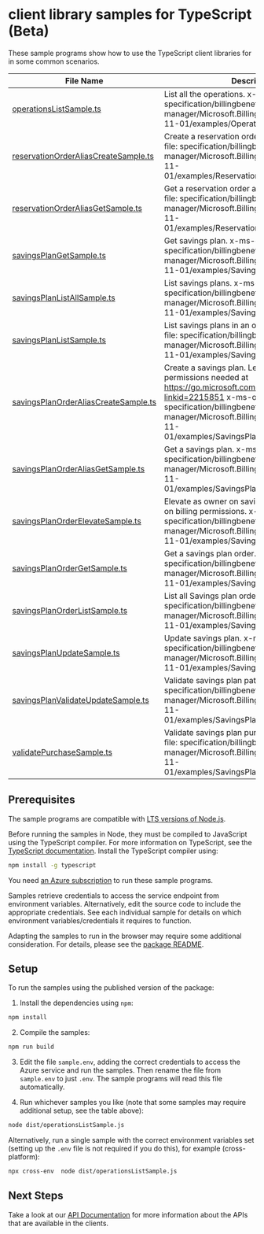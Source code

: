 # client library samples for TypeScript (Beta)

These sample programs show how to use the TypeScript client libraries for in some common scenarios.

| **File Name**                                                             | **Description**                                                                                                                                                                                                                                                        |
| ------------------------------------------------------------------------- | ---------------------------------------------------------------------------------------------------------------------------------------------------------------------------------------------------------------------------------------------------------------------- |
| [operationsListSample.ts][operationslistsample]                           | List all the operations. x-ms-original-file: specification/billingbenefits/resource-manager/Microsoft.BillingBenefits/stable/2022-11-01/examples/OperationsGet.json                                                                                                    |
| [reservationOrderAliasCreateSample.ts][reservationorderaliascreatesample] | Create a reservation order alias. x-ms-original-file: specification/billingbenefits/resource-manager/Microsoft.BillingBenefits/stable/2022-11-01/examples/ReservationOrderAliasCreate.json                                                                             |
| [reservationOrderAliasGetSample.ts][reservationorderaliasgetsample]       | Get a reservation order alias. x-ms-original-file: specification/billingbenefits/resource-manager/Microsoft.BillingBenefits/stable/2022-11-01/examples/ReservationOrderAliasGet.json                                                                                   |
| [savingsPlanGetSample.ts][savingsplangetsample]                           | Get savings plan. x-ms-original-file: specification/billingbenefits/resource-manager/Microsoft.BillingBenefits/stable/2022-11-01/examples/SavingsPlanItemGet.json                                                                                                      |
| [savingsPlanListAllSample.ts][savingsplanlistallsample]                   | List savings plans. x-ms-original-file: specification/billingbenefits/resource-manager/Microsoft.BillingBenefits/stable/2022-11-01/examples/SavingsPlansList.json                                                                                                      |
| [savingsPlanListSample.ts][savingsplanlistsample]                         | List savings plans in an order. x-ms-original-file: specification/billingbenefits/resource-manager/Microsoft.BillingBenefits/stable/2022-11-01/examples/SavingsPlansInOrderList.json                                                                                   |
| [savingsPlanOrderAliasCreateSample.ts][savingsplanorderaliascreatesample] | Create a savings plan. Learn more about permissions needed at https://go.microsoft.com/fwlink/?linkid=2215851 x-ms-original-file: specification/billingbenefits/resource-manager/Microsoft.BillingBenefits/stable/2022-11-01/examples/SavingsPlanOrderAliasCreate.json |
| [savingsPlanOrderAliasGetSample.ts][savingsplanorderaliasgetsample]       | Get a savings plan. x-ms-original-file: specification/billingbenefits/resource-manager/Microsoft.BillingBenefits/stable/2022-11-01/examples/SavingsPlanOrderAliasGet.json                                                                                              |
| [savingsPlanOrderElevateSample.ts][savingsplanorderelevatesample]         | Elevate as owner on savings plan order based on billing permissions. x-ms-original-file: specification/billingbenefits/resource-manager/Microsoft.BillingBenefits/stable/2022-11-01/examples/SavingsPlanOrderElevate.json                                              |
| [savingsPlanOrderGetSample.ts][savingsplanordergetsample]                 | Get a savings plan order. x-ms-original-file: specification/billingbenefits/resource-manager/Microsoft.BillingBenefits/stable/2022-11-01/examples/SavingsPlanOrderGet.json                                                                                             |
| [savingsPlanOrderListSample.ts][savingsplanorderlistsample]               | List all Savings plan orders. x-ms-original-file: specification/billingbenefits/resource-manager/Microsoft.BillingBenefits/stable/2022-11-01/examples/SavingsPlanOrderList.json                                                                                        |
| [savingsPlanUpdateSample.ts][savingsplanupdatesample]                     | Update savings plan. x-ms-original-file: specification/billingbenefits/resource-manager/Microsoft.BillingBenefits/stable/2022-11-01/examples/SavingsPlanUpdate.json                                                                                                    |
| [savingsPlanValidateUpdateSample.ts][savingsplanvalidateupdatesample]     | Validate savings plan patch. x-ms-original-file: specification/billingbenefits/resource-manager/Microsoft.BillingBenefits/stable/2022-11-01/examples/SavingsPlanValidateUpdate.json                                                                                    |
| [validatePurchaseSample.ts][validatepurchasesample]                       | Validate savings plan purchase. x-ms-original-file: specification/billingbenefits/resource-manager/Microsoft.BillingBenefits/stable/2022-11-01/examples/SavingsPlanValidatePurchase.json                                                                               |

## Prerequisites

The sample programs are compatible with [LTS versions of Node.js](https://github.com/nodejs/release#release-schedule).

Before running the samples in Node, they must be compiled to JavaScript using the TypeScript compiler. For more information on TypeScript, see the [TypeScript documentation][typescript]. Install the TypeScript compiler using:

```bash
npm install -g typescript
```

You need [an Azure subscription][freesub] to run these sample programs.

Samples retrieve credentials to access the service endpoint from environment variables. Alternatively, edit the source code to include the appropriate credentials. See each individual sample for details on which environment variables/credentials it requires to function.

Adapting the samples to run in the browser may require some additional consideration. For details, please see the [package README][package].

## Setup

To run the samples using the published version of the package:

1. Install the dependencies using `npm`:

```bash
npm install
```

2. Compile the samples:

```bash
npm run build
```

3. Edit the file `sample.env`, adding the correct credentials to access the Azure service and run the samples. Then rename the file from `sample.env` to just `.env`. The sample programs will read this file automatically.

4. Run whichever samples you like (note that some samples may require additional setup, see the table above):

```bash
node dist/operationsListSample.js
```

Alternatively, run a single sample with the correct environment variables set (setting up the `.env` file is not required if you do this), for example (cross-platform):

```bash
npx cross-env  node dist/operationsListSample.js
```

## Next Steps

Take a look at our [API Documentation][apiref] for more information about the APIs that are available in the clients.

[operationslistsample]: https://github.com/Azure/azure-sdk-for-js/blob/main/sdk/billingbenefits/arm-billingbenefits/samples/v1-beta/typescript/src/operationsListSample.ts
[reservationorderaliascreatesample]: https://github.com/Azure/azure-sdk-for-js/blob/main/sdk/billingbenefits/arm-billingbenefits/samples/v1-beta/typescript/src/reservationOrderAliasCreateSample.ts
[reservationorderaliasgetsample]: https://github.com/Azure/azure-sdk-for-js/blob/main/sdk/billingbenefits/arm-billingbenefits/samples/v1-beta/typescript/src/reservationOrderAliasGetSample.ts
[savingsplangetsample]: https://github.com/Azure/azure-sdk-for-js/blob/main/sdk/billingbenefits/arm-billingbenefits/samples/v1-beta/typescript/src/savingsPlanGetSample.ts
[savingsplanlistallsample]: https://github.com/Azure/azure-sdk-for-js/blob/main/sdk/billingbenefits/arm-billingbenefits/samples/v1-beta/typescript/src/savingsPlanListAllSample.ts
[savingsplanlistsample]: https://github.com/Azure/azure-sdk-for-js/blob/main/sdk/billingbenefits/arm-billingbenefits/samples/v1-beta/typescript/src/savingsPlanListSample.ts
[savingsplanorderaliascreatesample]: https://github.com/Azure/azure-sdk-for-js/blob/main/sdk/billingbenefits/arm-billingbenefits/samples/v1-beta/typescript/src/savingsPlanOrderAliasCreateSample.ts
[savingsplanorderaliasgetsample]: https://github.com/Azure/azure-sdk-for-js/blob/main/sdk/billingbenefits/arm-billingbenefits/samples/v1-beta/typescript/src/savingsPlanOrderAliasGetSample.ts
[savingsplanorderelevatesample]: https://github.com/Azure/azure-sdk-for-js/blob/main/sdk/billingbenefits/arm-billingbenefits/samples/v1-beta/typescript/src/savingsPlanOrderElevateSample.ts
[savingsplanordergetsample]: https://github.com/Azure/azure-sdk-for-js/blob/main/sdk/billingbenefits/arm-billingbenefits/samples/v1-beta/typescript/src/savingsPlanOrderGetSample.ts
[savingsplanorderlistsample]: https://github.com/Azure/azure-sdk-for-js/blob/main/sdk/billingbenefits/arm-billingbenefits/samples/v1-beta/typescript/src/savingsPlanOrderListSample.ts
[savingsplanupdatesample]: https://github.com/Azure/azure-sdk-for-js/blob/main/sdk/billingbenefits/arm-billingbenefits/samples/v1-beta/typescript/src/savingsPlanUpdateSample.ts
[savingsplanvalidateupdatesample]: https://github.com/Azure/azure-sdk-for-js/blob/main/sdk/billingbenefits/arm-billingbenefits/samples/v1-beta/typescript/src/savingsPlanValidateUpdateSample.ts
[validatepurchasesample]: https://github.com/Azure/azure-sdk-for-js/blob/main/sdk/billingbenefits/arm-billingbenefits/samples/v1-beta/typescript/src/validatePurchaseSample.ts
[apiref]: https://docs.microsoft.com/javascript/api/@azure/arm-billingbenefits?view=azure-node-preview
[freesub]: https://azure.microsoft.com/free/
[package]: https://github.com/Azure/azure-sdk-for-js/tree/main/sdk/billingbenefits/arm-billingbenefits/README.md
[typescript]: https://www.typescriptlang.org/docs/home.html
